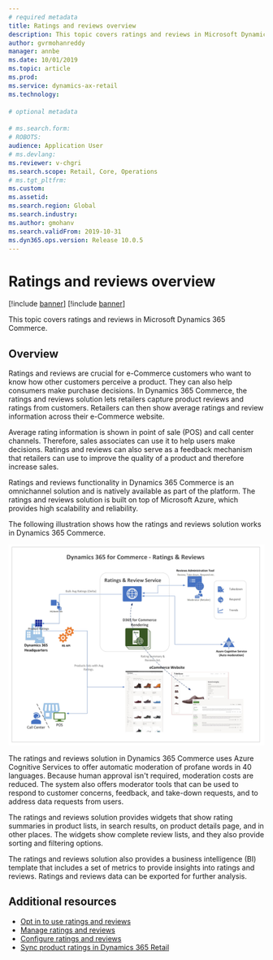 ```yaml
---
# required metadata
title: Ratings and reviews overview
description: This topic covers ratings and reviews in Microsoft Dynamics 365 Commerce. 
author: gvrmohanreddy 
manager: annbe
ms.date: 10/01/2019
ms.topic: article
ms.prod: 
ms.service: dynamics-ax-retail
ms.technology: 

# optional metadata

# ms.search.form: 
# ROBOTS: 
audience: Application User
# ms.devlang: 
ms.reviewer: v-chgri
ms.search.scope: Retail, Core, Operations
# ms.tgt_pltfrm: 
ms.custom: 
ms.assetid: 
ms.search.region: Global
ms.search.industry: 
ms.author: gmohanv
ms.search.validFrom: 2019-10-31
ms.dyn365.ops.version: Release 10.0.5
---
```


# Ratings and reviews overview

[!include [banner](includes/preview-banner.md)]
[!include [banner](includes/banner.md)]

This topic covers ratings and reviews in Microsoft Dynamics 365 Commerce.

## Overview

Ratings and reviews are crucial for e-Commerce customers who want to know how other customers perceive a product. They can also help consumers make purchase decisions. In Dynamics 365 Commerce, the ratings and reviews solution lets retailers capture product reviews and ratings from customers. Retailers can then show average ratings and review information across their e-Commerce website.

Average rating information is shown in point of sale (POS) and call center channels. Therefore, sales associates can use it to help users make decisions. Ratings and reviews can also serve as a feedback mechanism that retailers can use to improve the quality of a product and therefore increase sales.

Ratings and reviews functionality in Dynamics 365 Commerce is an omnichannel solution and is natively available as part of the platform. The ratings and reviews solution is built on top of Microsoft Azure, which provides high scalability and reliability.

The following illustration shows how the ratings and reviews solution works in Dynamics 365 Commerce.

![Ratings and reviews in Dynamics 365 for Commerce](media/Dynamics-365-Commerce-Ratings-and-Reviews-Overview.jpg)

The ratings and reviews solution in Dynamics 365 Commerce uses Azure Cognitive Services to offer automatic moderation of profane words in 40 languages. Because human approval isn't required, moderation costs are reduced. The system also offers moderator tools that can be used to respond to customer concerns, feedback, and take-down requests, and to address data requests from users.

The ratings and reviews solution provides widgets that show rating summaries in product lists, in search results, on product details page, and in other places. The widgets show complete review lists, and they also provide sorting and filtering options.

The ratings and reviews solution also provides a business intelligence (BI) template that includes a set of metrics to provide insights into ratings and reviews. Ratings and reviews data can be exported for further analysis.

## Additional resources

- [Opt in to use ratings and reviews](opt-in-ratings-reviews.md)
- [Manage ratings and reviews](manage-reviews.md)
- [Configure ratings and reviews](configure-ratings-reviews.md)
- [Sync product ratings in Dynamics 365 Retail](sync-product-ratings.md)
